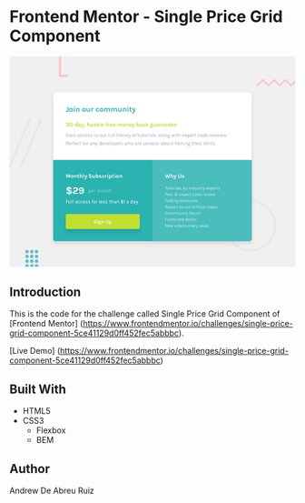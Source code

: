 # Frontend Mentor - Single Price Grid Component

![Design preview for the Single Price Grid Component coding challenge](./design/desktop-preview.jpg)

## Introduction

This is the code for the challenge called Single Price Grid Component of [Frontend Mentor] (https://www.frontendmentor.io/challenges/single-price-grid-component-5ce41129d0ff452fec5abbbc).

[Live Demo] (https://www.frontendmentor.io/challenges/single-price-grid-component-5ce41129d0ff452fec5abbbc)

## Built With

* HTML5
* CSS3
  * Flexbox
  * BEM

## Author

Andrew De Abreu Ruiz